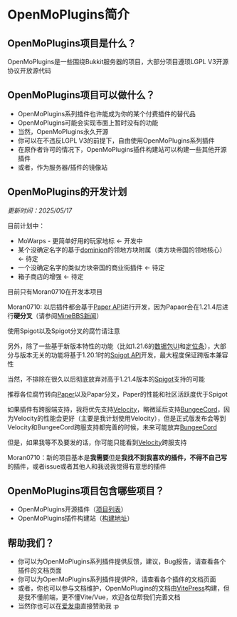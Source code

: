 # OpenMoPlugins简介

## OpenMoPlugins项目是什么？

OpenMoPlugins是一些围绕Bukkit服务器的项目，大部分项目遵顼LGPL V3开源协议开放源代码

## OpenMoPlugins项目可以做什么？
 - OpenMoPlugins系列插件也许能成为你的某个付费插件的替代品
 - OpenMoPlugins可能会实现市面上暂时没有的功能
 - 当然，OpenMoPlugins永久开源
 - 你可以在不违反LGPL V3的前提下，自由使用OpenMoPlugins系列插件
 - 在原作者许可的情况下，OpenMoPlugins插件构建站可以构建一些其他开源插件
 - 或者，作为服务器/插件的镜像站

## OpenMoPlugins的开发计划

*更新时间：2025/05/17*<br>

目前计划中：
 - MoWarps - 更简单好用的玩家地标 <- 开发中
 - 某个没确定名字的基于[dominion](https://dominion.lunadeer.cn/)的领地方块附属（类方块帝国的领地核心） <- 待定
 - 一个没确定名字的类似方块帝国的商业街插件 <- 待定
 - 箱子商店的增强 <- 待定

目前只有Moran0710在开发本项目

Moran0710: 以后插件都会基于[Paper API](https://jd.papermc.io/paper/1.21.5/)进行开发，因为Papaer会在1.21.4后进行**硬分叉**（请参阅[MineBBS新闻](https://www.minebbs.com/threads/paper.32419/)）

使用Spigot以及Spigot分叉的腐竹请注意

另外，除了一些基于新版本特性的功能（比如1.21.6的[数据包UI](https://www.bilibili.com/video/BV1NUEcz5E4b)和[定位条](https://www.bilibili.com/video/BV1gwLtzSEAb)），大部分与版本无关的功能将基于1.20.1时的[Spigot API](https://bukkit.windit.net/javadoc/)开发，最大程度保证跨版本兼容性

当然，不排除在很久以后彻底放弃对高于1.21.4版本的[Spigot](https://www.spigotmc.org/wiki/spigot/)支持的可能

推荐各位腐竹转向[Paper](https://papermc.io/)以及Papar分叉，Paper的性能和社区活跃度优于Spigot

如果插件有跨服端支持，我将优先支持[Velocity](https://papermc.io/software/velocity)，略微延后支持[BungeeCord](https://www.spigotmc.org/wiki/bungeecord/)，因为Velocity的性能会更好（主要是我计划使用Velocity），但是正式版发布会等到Velocity和BungeeCord跨服支持都完善的时候，未来可能放弃[BungeeCord](https://www.spigotmc.org/wiki/bungeecord/)

但是，如果我等不及要发的话，你可能只能看到[Velocity](https://papermc.io/software/velocity)跨服支持

Moran0710：新的项目基本是**我需要**但是**我找不到我喜欢的插件，不得不自己写**的插件，或者issue或者其他人和我说我觉得有意思的插件


## OpenMoPlugins项目包含哪些项目？

 - OpenMoPlugins开源插件（[项目列表](/guide/projects)）
 - OpenMoPlugins插件构建站（[构建地址](https://build.molab.top/)）

## 帮助我们？

 - 你可以为OpenMoPlugins系列插件提供反馈，建议，Bug报告，请查看各个插件的文档页面
 - 你可以为OpenMoPlugins系列插件提供PR，请查看各个插件的文档页面
 - 或者，你也可以参与文档维护，OpenMoPlugins的文档由[VitePress](https://vitepress.dev/)构建，但是我不懂前端，更不懂Vite/Vue，欢迎各位帮我们完善文档
 - 当然你也可以在[爱发电](https://afdian.com/a/Moran0710)直接赞助我 \:p

